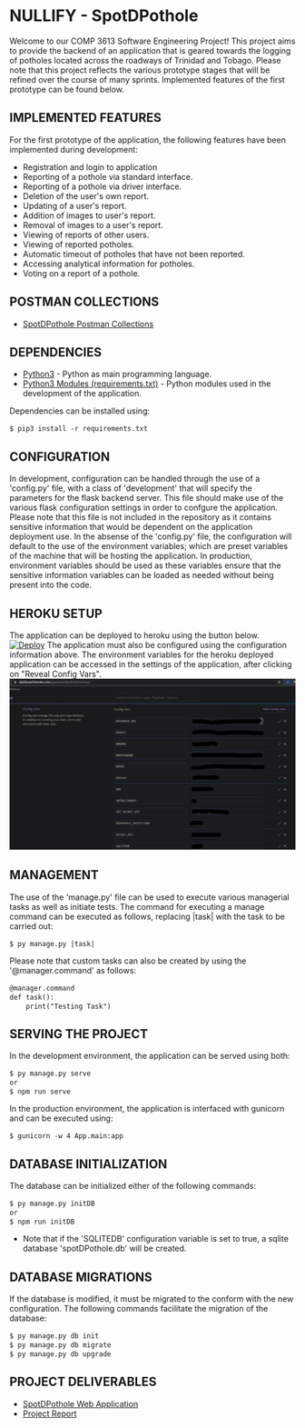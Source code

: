 # NULLIFY - SpotDPothole
Welcome to our COMP 3613 Software Engineering Project! This project aims to provide the backend of an application that is geared towards the logging of potholes located across the roadways of Trinidad and Tobago. Please note that this project reflects the various prototype stages that will be refined over the course of many sprints. Implemented features of the first prototype can be found below.

## IMPLEMENTED FEATURES
For the first prototype of the application, the following features have been implemented during development:
* Registration and login to application
* Reporting of a pothole via standard interface.
* Reporting of a pothole via driver interface.
* Deletion of the user's own report.
* Updating of a user's report.
* Addition of images to user's report.
* Removal of images to a user's report.
* Viewing of reports of other users.
* Viewing of reported potholes.
* Automatic timeout of potholes that have not been reported.
* Accessing analytical information for potholes.
* Voting on a report of a pothole.

## POSTMAN COLLECTIONS
* [SpotDPothole Postman Collections](http://spotdpothole.justinbaldeo.com/postmanCollection)

## DEPENDENCIES
* [Python3](https://www.python.org/downloads/) - Python as main programming language.
* [Python3 Modules (requirements.txt)](https://github.com/Boldoosang/NULLIFY-spotDPothole-backend/blob/main/requirements.txt) - Python modules used in the development of the application.

Dependencies can be installed using:
```
$ pip3 install -r requirements.txt
```

## CONFIGURATION
In development, configuration can be handled through the use of a 'config.py' file, with a class of 'development' that will specify the parameters for the flask backend server. This file should make use of the various flask configuration settings in order to confgure the application. Please note that this file is not included in the repository as it contains sensitive information that would be dependent on the application deployment use. In the absense of the 'config.py' file, the configuration will default to the use of the environment variables; which are preset variables of the machine that will be hosting the application.
In production, environment variables should be used as these variables ensure that the sensitive information variables can be loaded as needed without being present into the code.

## HEROKU SETUP
The application can be deployed to heroku using the button below.
[![Deploy](https://www.herokucdn.com/deploy/button.svg)](https://heroku.com/deploy)
The application must also be configured using the configuration information above. The environment variables for the heroku deployed application can be accessed in the settings of the application, after clicking on "Reveal Config Vars".
![Heroku Configuration Tutorial](images/heroku-tutorial.png)

## MANAGEMENT
The use of the 'manage.py' file can be used to execute various managerial tasks as well as initiate tests. The command for executing a manage command can be executed as follows, replacing |task| with the task to be carried out: 
```
$ py manage.py |task|
```
Please note that custom tasks can also be created by using the '@manager.command' as follows:
```
@manager.command
def task():
    print("Testing Task")
```

## SERVING THE PROJECT
In the development environment, the application can be served using both:
```
$ py manage.py serve
or
$ npm run serve
```
In the production environment, the application is interfaced with gunicorn and can be executed using:
```
$ gunicorn -w 4 App.main:app
```

## DATABASE INITIALIZATION
The database can be initialized either of the following commands:
```
$ py manage.py initDB
or
$ npm run initDB
```
* Note that if the 'SQLITEDB' configuration variable is set to true, a sqlite database 'spotDPothole.db' will be created.

## DATABASE MIGRATIONS
If the database is modified, it must be migrated to the conform with the new configuration. The following commands facilitate the migration of the database:
```
$ py manage.py db init
$ py manage.py db migrate
$ py manage.py db upgrade
```

## PROJECT DELIVERABLES
* [SpotDPothole Web Application](https://spotdpothole.justinbaldeo.com/)
* [Project Report](https://spotdpothole.justinbaldeo.com/projectReport)
